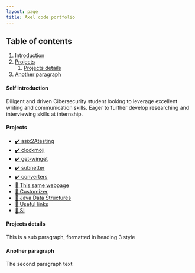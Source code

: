 ```yaml
---
layout: page
title: Axel code portfolio
---
```


## Table of contents
1. [Introduction](#introduction)
2. [Projects](#projects)
    1. [Projects details](#projectsdetails)
3. [Another paragraph](#paragraph2)

#### Self introduction <a name="introduction"></a>
Diligent and driven Cibersecurity student looking to leverage excellent writing and communication skills. Eager to further develop researching and interviewing skills at internship.

#### Projects <a name="projects"></a>
<ul>
<li><a href="https://gitlab.com/Axlfc/asix2Atesting">✔️ asix2Atesting</a></li>
<li><a href="https://gitlab.com/Axlfc/clockmoji">✔️ clockmoji</a></li>
<li><a href="https://gitlab.com/Axlfc/asix2Atesting">✔️ get-winget</a></li>
<li><a href="https://github.com/Axlfc/subnetter">✔️ subnetter</a></li>
<li><a href="https://github.com/Axlfc/converters">✔️ converters</a></li>
<li><a href="https://github.com/Axlfc/axlfc.github.io">🚧   This same webpage</a></li>
<li><a href="https://github.com/AleixMT/Linux-Auto-Customizer">🚧   Customizer</a></li>
<li><a href="https://github.com/Axlfc/JavaDataStructures">🚧    Java Data Structures</a></li>
<li><a href="https://github.com/Axlfc/useful-links">🚧  Useful links</a></li>
<li><a href="https://github.com/Axlfc/SI">🚧    SI</a></li>
</ul>

#### Projects details <a name="projectsdetails"></a>
This is a sub paragraph, formatted in heading 3 style

#### Another paragraph <a name="paragraph2"></a>
The second paragraph text

